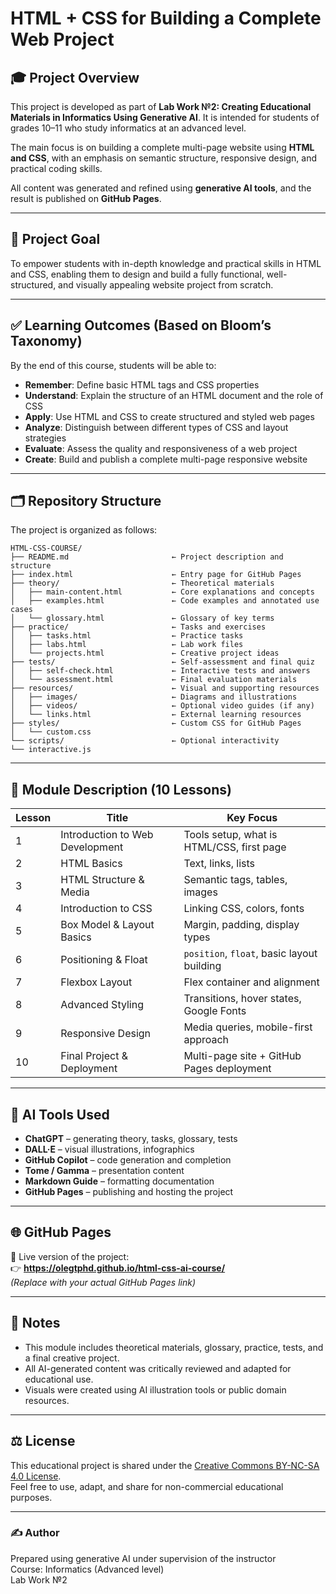 # HTML + CSS for Building a Complete Web Project

## 🎓 Project Overview

This project is developed as part of **Lab Work №2: Creating Educational Materials in Informatics Using Generative AI**. It is intended for students of grades 10–11 who study informatics at an advanced level.

The main focus is on building a complete multi-page website using **HTML and CSS**, with an emphasis on semantic structure, responsive design, and practical coding skills.

All content was generated and refined using **generative AI tools**, and the result is published on **GitHub Pages**.

---

## 🎯 Project Goal

To empower students with in-depth knowledge and practical skills in HTML and CSS, enabling them to design and build a fully functional, well-structured, and visually appealing website project from scratch.

---

## ✅ Learning Outcomes (Based on Bloom’s Taxonomy)

By the end of this course, students will be able to:

- **Remember**: Define basic HTML tags and CSS properties  
- **Understand**: Explain the structure of an HTML document and the role of CSS  
- **Apply**: Use HTML and CSS to create structured and styled web pages  
- **Analyze**: Distinguish between different types of CSS and layout strategies  
- **Evaluate**: Assess the quality and responsiveness of a web project  
- **Create**: Build and publish a complete multi-page responsive website

---

## 🗂️ Repository Structure

The project is organized as follows:

```
HTML-CSS-COURSE/
├── README.md                       ← Project description and structure
├── index.html                      ← Entry page for GitHub Pages
├── theory/                         ← Theoretical materials
│   ├── main-content.html           ← Core explanations and concepts
│   ├── examples.html               ← Code examples and annotated use cases
│   └── glossary.html               ← Glossary of key terms
├── practice/                       ← Tasks and exercises
│   ├── tasks.html                  ← Practice tasks
│   ├── labs.html                   ← Lab work files
│   └── projects.html               ← Creative project ideas
├── tests/                          ← Self-assessment and final quiz
│   ├── self-check.html             ← Interactive tests and answers
│   └── assessment.html             ← Final evaluation materials
├── resources/                      ← Visual and supporting resources
│   ├── images/                     ← Diagrams and illustrations
│   ├── videos/                     ← Optional video guides (if any)
│   └── links.html                  ← External learning resources
├── styles/                         ← Custom CSS for GitHub Pages
│   └── custom.css
└── scripts/                        ← Optional interactivity
└── interactive.js
```

---

## 📘 Module Description (10 Lessons)

| Lesson | Title                             | Key Focus                                      |
|--------|-----------------------------------|------------------------------------------------|
| 1      | Introduction to Web Development   | Tools setup, what is HTML/CSS, first page     |
| 2      | HTML Basics                       | Text, links, lists                             |
| 3      | HTML Structure & Media            | Semantic tags, tables, images                  |
| 4      | Introduction to CSS               | Linking CSS, colors, fonts                     |
| 5      | Box Model & Layout Basics         | Margin, padding, display types                 |
| 6      | Positioning & Float               | `position`, `float`, basic layout building     |
| 7      | Flexbox Layout                    | Flex container and alignment                   |
| 8      | Advanced Styling                  | Transitions, hover states, Google Fonts        |
| 9      | Responsive Design                 | Media queries, mobile-first approach           |
| 10     | Final Project & Deployment        | Multi-page site + GitHub Pages deployment      |

---

## 🤖 AI Tools Used

- **ChatGPT** – generating theory, tasks, glossary, tests
- **DALL·E** – visual illustrations, infographics
- **GitHub Copilot** – code generation and completion
- **Tome / Gamma** – presentation content
- **Markdown Guide** – formatting documentation
- **GitHub Pages** – publishing and hosting the project

---

## 🌐 GitHub Pages

📌 Live version of the project:  
👉 **https://olegtphd.github.io/html-css-ai-course/**  
_(Replace with your actual GitHub Pages link)_

---

## 📝 Notes

- This module includes theoretical materials, glossary, practice, tests, and a final creative project.
- All AI-generated content was critically reviewed and adapted for educational use.
- Visuals were created using AI illustration tools or public domain resources.

---

## ⚖️ License

This educational project is shared under the [Creative Commons BY-NC-SA 4.0 License](https://creativecommons.org/licenses/by-nc-sa/4.0/).  
Feel free to use, adapt, and share for non-commercial educational purposes.

---

### ✍️ Author

Prepared using generative AI under supervision of the instructor  
Course: Informatics (Advanced level)  
Lab Work №2  
